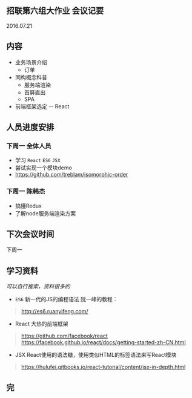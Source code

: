 ## 招联第六组大作业 会议记要
2016.07.21

## 内容
* 业务场景介绍
  * 订单
* 同构概念科普
  * 服务端渲染
  * 首屏直出
  * SPA
* 前端框架选定 -- React

## 人员进度安排
### 下周一 全体人员
* 学习 `React` `ES6` `JSX`
* 尝试实现一个模块demo
* https://github.com/treblam/isomorphic-order

### 下周一 陈韩杰
* 搞懂Redux
* 了解node服务端渲染方案

## 下次会议时间
下周一

## 学习资料
*可以自行搜索，资料很多的*

* `ES6` 新一代的JS的编程语法
阮一峰的教程：
>http://es6.ruanyifeng.com/

* React 大热的前端框架
>https://github.com/facebook/react
>https://facebook.github.io/react/docs/getting-started-zh-CN.html

* JSX React使用的语法糖，使用类似HTML的标签语法来写React模块
>https://hulufei.gitbooks.io/react-tutorial/content/jsx-in-depth.html

## 完